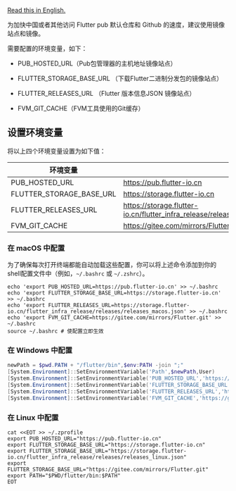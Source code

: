 [Read this in English.](https://github.com/xtcel/flubox/blob/master/how_to_configure_env_en.md)

为加快中国或者其他访问 Flutter pub 默认仓库和 Github 的速度，建议使用镜像站点和镜像。

需要配置的环境变量，如下：

- PUB_HOSTED_URL（Pub包管理器的主机地址镜像站点）

- FLUTTER_STORAGE_BASE_URL （下载Flutter二进制分发包的镜像站点）

- FLUTTER_RELEASES_URL （Flutter 版本信息JSON 镜像站点）

- FVM_GIT_CACHE（FVM工具使用的Git缓存）

## 设置环境变量

将以上四个环境变量设置为如下值：

| 环境变量                     | 值                                                                                              |
| ------------------------ | ---------------------------------------------------------------------------------------------- |
| PUB_HOSTED_URL           | https://pub.flutter-io.cn                                                                      |
| FLUTTER_STORAGE_BASE_URL | https://storage.flutter-io.cn                                                                  |
| FLUTTER_RELEASES_URL     | https://storage.flutter-io.cn/flutter_infra_release/releases/releases_macos/windows/linux.json |
| FVM_GIT_CACHE            | https://gitee.com/mirrors/Flutter.git                                                          |

### 在 macOS 中配置

为了确保每次打开终端都能自动加载这些配置，你可以将上述命令添加到你的shell配置文件中（例如，`~/.bashrc` 或 `~/.zshrc`）。

```shell
echo 'export PUB_HOSTED_URL=https://pub.flutter-io.cn' >> ~/.bashrc
echo 'export FLUTTER_STORAGE_BASE_URL=https://storage.flutter-io.cn' >> ~/.bashrc
echo 'export FLUTTER_RELEASES_URL=https://storage.flutter-io.cn/flutter_infra_release/releases/releases_macos.json' >> ~/.bashrc
echo 'export FVM_GIT_CACHE=https://gitee.com/mirrors/Flutter.git' >> ~/.bashrc
source ~/.bashrc # 使配置立即生效
```

### 在 Windows 中配置

```powershell
newPath = $pwd.PATH + "/flutter/bin",$env:PATH -join ";"
[System.Environment]::SetEnvironmentVariable('Path',$newPath,User)
[System.Environment]::SetEnvironmentVariable('PUB_HOSTED_URL','https://pub.flutter-io.cn',User)
[System.Environment]::SetEnvironmentVariable('FLUTTER_STORAGE_BASE_URL','https://storage.flutter-io.cn',User)
[System.Environment]::SetEnvironmentVariable('FLUTTER_RELEASES_URL','https://storage.flutter-io.cn/flutter_infra_release/releases/releases_windows.json',User)
[System.Environment]::SetEnvironmentVariable('FVM_GIT_CACHE','https://gitee.com/mirrors/Flutter.git',User)
```

### 在 Linux 中配置

```shell
cat <<EOT >> ~/.zprofile
export PUB_HOSTED_URL="https://pub.flutter-io.cn"
export FLUTTER_STORAGE_BASE_URL="https://storage.flutter-io.cn"
export FLUTTER_STORAGE_BASE_URL="https://storage.flutter-io.cn/flutter_infra_release/releases/releases_linux.json"
export FLUTTER_STORAGE_BASE_URL="https://gitee.com/mirrors/Flutter.git"
export PATH="$PWD/flutter/bin:$PATH"
EOT
```
